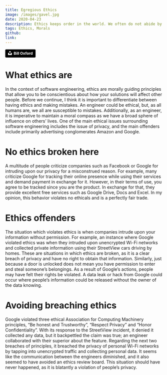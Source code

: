 ```yaml
---
title: Egregious Ethics
image: /images/gavel.jpg
date: 2020-04-23
description: Ethics keeps order in the world. We often do not abide by them.
tags: Ethics, Morals
github:
link:
---
```


<a style="background-color:black;color:white;text-decoration:none;padding:4px 6px;font-family:-apple-system, BlinkMacSystemFont, &quot;San Francisco&quot;, &quot;Helvetica Neue&quot;, Helvetica, Ubuntu, Roboto, Noto, &quot;Segoe UI&quot;, Arial, sans-serif;font-size:12px;font-weight:bold;line-height:1.2;display:inline-block;border-radius:3px" href="https://unsplash.com/@bill_oxford?utm_medium=referral&amp;utm_campaign=photographer-credit&amp;utm_content=creditBadge" target="_blank" rel="noopener noreferrer"><span style="display:inline-block;padding:2px 3px"><svg xmlns="http://www.w3.org/2000/svg" style="height:12px;width:auto;position:relative;vertical-align:middle;top:-2px;fill:white" viewBox="0 0 32 32"><path d="M10 9V0h12v9H10zm12 5h10v18H0V14h10v9h12v-9z"></path></svg></span><span style="display:inline-block;padding:2px 3px">Bill Oxford</span></a>

# What ethics are

In the context of software engineering, ethics are morally guiding principles that allow you to be conscientious about how your solutions will affect other people. Before we continue, I think it is important to differentiate between having ethics and making mistakes. An engineer could be ethical, but, as all humans are, we all are susceptible to mistakes. Additionally, as an engineer, it is imperative to maintain a moral compass as we have a broad sphere of influence on others’ lives. One of the main ethical issues surrounding software engineering includes the issue of privacy, and the main offenders include primarily advertising conglomerates Amazon and Google.

# No ethics broken here

A multitude of people criticize companies such as Facebook or Google for intruding upon our privacy for a misconstrued reason. For example, many criticize Google for tracking their online presence while using their services and demand payment in exchange for it. However, in their terms of use, you agree to be tracked since you are the product. In exchange for that, they provide excellent free services such as Google Drive, Docs and Excel. In my opinion, this behavior violates no ethicals and is a perfectly fair trade.

# Ethics offenders

The situation which violates ethics is when companies intrude upon your information without permission. For example, an instance where Google violated ethics was when they intruded upon unencrypted Wi-Fi networks and collected private information using their StreetView cars driving by homes. These are situations in which ethics are broken, as it is a clear breach of privacy and have no right to obtain that information. Similarly, just because a door is unlocked does not mean you have permission to enter and steal someone’s belongings. As a result of Google’s actions, people may have felt their rights be violated. A data leak or hack from Google could occur where people’s information could be released without the owner of the data knowing.

# Avoiding breaching ethics

Google violated three ethical Association for Computing Machinery principles, “Be honest and Trustworthy”, “Respect Privacy” and “Honor Confidentiality”. With its response to the StreetView incident, it denied it collected any data, but it backpettled the claim was true; an engineer collaborated with their superior about the feature. Regarding the next two breaches of principles, it breached the privacy of personal Wi-Fi networks by tapping into unencrypted traffic and collecting personal data. It seems like the communication between the engineers diminished, and it also seemed to have avoided an ethics review board. This situation should have never happened, as it is blatantly a violation of people’s privacy. 
